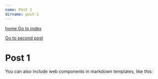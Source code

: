 ```yaml
---
name: Post 1
dirname: post-1
---
```


<p><a href="/"><span class="material-symbols-outlined">home</span> Go to index</a></p>
<p><a href="/posts/post-2">Go to second post</a></p>

# Post 1

You can also include web components in markdown templates, like this:

<instrument-selector></instrument-selector><instrument-viewer></instrument-viewer>
